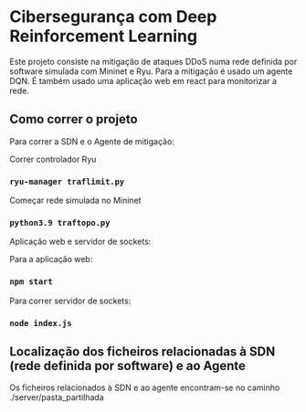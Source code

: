 # Cibersegurança com Deep Reinforcement Learning

Este projeto consiste na mitigação de ataques DDoS numa rede definida por software simulada com Mininet e Ryu. Para a mitigação é usado um agente DQN.
É também usado uma aplicação web em react para monitorizar a rede.

## Como correr o projeto

Para correr a SDN e o Agente de mitigação:

Correr controlador Ryu
### `ryu-manager traflimit.py`
Começar rede simulada no Mininet
### `python3.9 traftopo.py`

Aplicação web  e servidor de sockets:

Para a aplicação web:
### `npm start`

Para correr servidor de sockets:

### `node index.js`

## Localização dos ficheiros relacionadas à SDN (rede definida por software) e ao Agente

Os ficheiros relacionados à SDN e ao agente encontram-se no caminho ./server/pasta_partilhada
